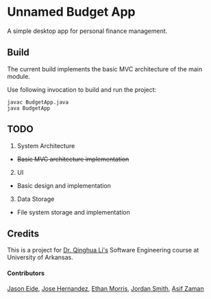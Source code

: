 # Unnamed Budget App

A simple desktop app for personal finance management.

## Build

The current build implements the basic MVC architecture of the main module.

Use following invocation to build and run the project:

```
javac BudgetApp.java
java BudgetApp
```

## TODO

1. System Architecture

  * ~~Basic MVC architecture implementation~~

2. UI

  * Basic design and implementation

3. Data Storage

  * File system storage and implementation


## Credits

This is a project for [Dr. Qinghua Li's](http://csce.uark.edu/~qinghual/) Software Engineering course at University of Arkansas.

#### Contributors

[Jason Eide](https://github.com/jeide), [Jose Hernandez](https://github.com/joseherna0709), [Ethan Morris](https://github.com/eamorris), [Jordan Smith](https://github.com/jas028), [Asif Zaman](https://github.com/aazaman)